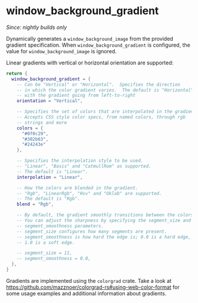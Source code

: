 # window_background_gradient

*Since: nightly builds only*

Dynamically generates a `window_background_image` from the provided gradient
specification.  When `window_background_gradient` is configured, the value
for `window_background_image` is ignored.

Linear gradients with vertical or horizontal orientation are supported:

```lua
return {
  window_background_gradient = {
    -- Can be "Vertical" or "Horizontal".  Specifies the direction
    -- in which the color gradient varies.  The default is "Horizontal",
    -- with the gradient going from left-to-right
    orientation = "Vertical",

    -- Specifies the set of colors that are interpolated in the gradient.
    -- Accepts CSS style color specs, from named colors, through rgb
    -- strings and more
    colors = {
      "#0f0c29",
      "#302b63",
      "#24243e"
    },

    -- Specifies the interpolation style to be used.
    -- "Linear", "Basis" and "CatmullRom" as supported.
    -- The default is "Linear".
    interpolation = "Linear",

    -- How the colors are blended in the gradient.
    -- "Rgb", "LinearRgb", "Hsv" and "Oklab" are supported.
    -- The default is "Rgb".
    blend = "Rgb",

    -- By default, the gradient smoothly transitions between the colors.
    -- You can adjust the sharpness by specifying the segment_size and
    -- segment_smoothness parameters.
    -- segment_size configures how many segments are present.
    -- segment_smoothness is how hard the edge is; 0.0 is a hard edge,
    -- 1.0 is a soft edge.

    -- segment_size = 11,
    -- segment_smoothness = 0.0,
  },
}
```

Gradients are implemented using the `colorgrad` crate.
Take a look at <https://github.com/mazznoer/colorgrad-rs#using-web-color-format>
for some usage examples and additional information about gradients.

